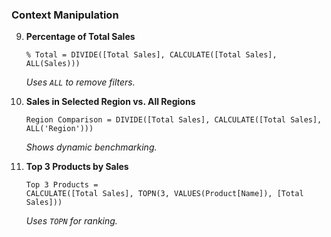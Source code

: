 ### **Context Manipulation**
9. **Percentage of Total Sales**  
   ```DAX 
   % Total = DIVIDE([Total Sales], CALCULATE([Total Sales], ALL(Sales))) 
   ```  
   *Uses `ALL` to remove filters.*

10. **Sales in Selected Region vs. All Regions**  
    ```DAX 
    Region Comparison = DIVIDE([Total Sales], CALCULATE([Total Sales], ALL('Region'))) 
    ```  
    *Shows dynamic benchmarking.*

11. **Top 3 Products by Sales**  
    ```DAX 
    Top 3 Products = 
    CALCULATE([Total Sales], TOPN(3, VALUES(Product[Name]), [Total Sales])) 
    ```  
    *Uses `TOPN` for ranking.*
